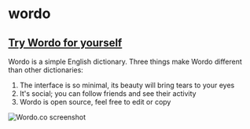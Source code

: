 # wordo

## [Try Wordo for yourself](https://wordo.co)
Wordo is a simple English dictionary. Three things make Wordo different than other dictionaries:

1. The interface is so minimal, its beauty will bring tears to your eyes 
2. It's social; you can follow friends and see their activity
3. Wordo is open source, feel free to edit or copy


![Wordo.co screenshot](https://wordo.co/assets/images/logo.png "Wordo.co screenshot")
